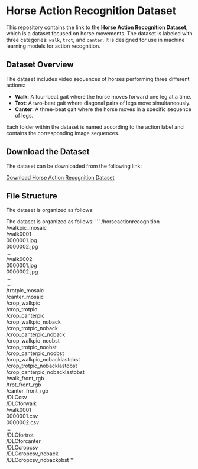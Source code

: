 # Horse Action Recognition Dataset

This repository contains the link to the **Horse Action Recognition Dataset**, which is a dataset focused on horse movements. The dataset is labeled with three categories: `walk`, `trot`, and `canter`. It is designed for use in machine learning models for action recognition.

## Dataset Overview

The dataset includes video sequences of horses performing three different actions:

- **Walk**: A four-beat gait where the horse moves forward one leg at a time.
- **Trot**: A two-beat gait where diagonal pairs of legs move simultaneously.
- **Canter**: A three-beat gait where the horse moves in a specific sequence of legs.

Each folder within the dataset is named according to the action label and contains the corresponding image sequences.

## Download the Dataset

The dataset can be downloaded from the following link:

[Download Horse Action Recognition Dataset](https://keio.box.com/s/dbxcdlhe4a6ugibur7hse12anyslcr65)

## File Structure

The dataset is organized as follows:

The dataset is organized as follows:
'''
/horseactionrecognition  
    /walkpic_mosaic  
        /walk0001  
            0000001.jpg  
            0000002.jpg  
            ...  
        /walk0002  
            0000001.jpg  
            0000002.jpg  
            ...  
        ...  
    /trotpic_mosaic  
    /canter_mosaic  
    /crop_walkpic  
    /crop_trotpic  
    /crop_canterpic  
    /crop_walkpic_noback  
    /crop_trotpic_noback  
    /crop_canterpic_noback  
    /crop_walkpic_noobst  
    /crop_trotpic_noobst  
    /crop_canterpic_noobst  
    /crop_walkpic_nobacklastobst  
    /crop_trotpic_nobacklastobst  
    /crop_canterpic_nobacklastobst  
    /walk_front_rgb  
    /trot_front_rgb  
    /canter_front_rgb  
    /DLCcsv  
        /DLCforwalk  
            /walk0001  
                0000001.csv  
                0000002.csv  
                ...  
        /DLCfortrot  
        /DLCforcanter  
    /DLCcropcsv  
    /DLCcropcsv_noback  
    /DLCcropcsv_nobackobst
'''

